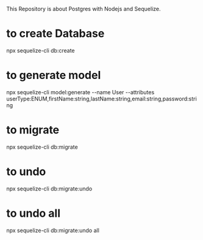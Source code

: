 This Repository is about Postgres with Nodejs and Sequelize.

# to create Database

npx sequelize-cli db:create

# to generate model

npx sequelize-cli model:generate --name User --attributes userType:ENUM,firstName:string,lastName:string,email:string,password:string

# to migrate

npx sequelize-cli db:migrate

# to undo

npx sequelize-cli db:migrate:undo

# to undo all

npx sequelize-cli db:migrate:undo all
